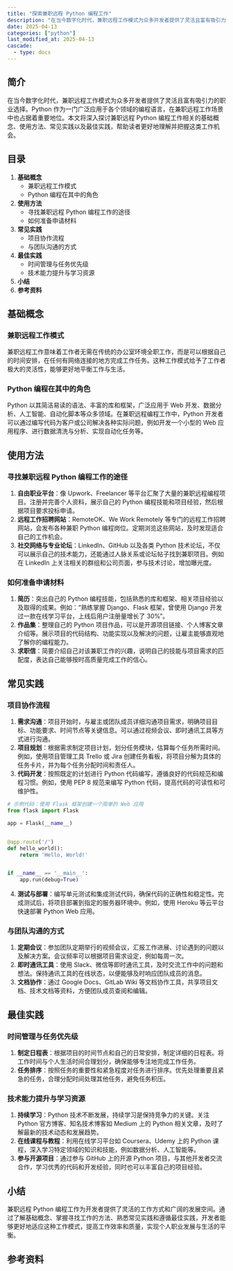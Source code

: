 ```yaml
---
title: "探索兼职远程 Python 编程工作"
description: "在当今数字化时代，兼职远程工作模式为众多开发者提供了灵活且富有吸引力的职业选择。Python 作为一门广泛应用于各个领域的编程语言，在兼职远程工作场景中也占据着重要地位。本文将深入探讨兼职远程 Python 编程工作相关的基础概念、使用方法、常见实践以及最佳实践，帮助读者更好地理解并把握这类工作机会。"
date: 2025-04-13
categories: ["python"]
last_modified_at: 2025-04-13
cascade:
  - type: docs
---
```



## 简介
在当今数字化时代，兼职远程工作模式为众多开发者提供了灵活且富有吸引力的职业选择。Python 作为一门广泛应用于各个领域的编程语言，在兼职远程工作场景中也占据着重要地位。本文将深入探讨兼职远程 Python 编程工作相关的基础概念、使用方法、常见实践以及最佳实践，帮助读者更好地理解并把握这类工作机会。

<!-- more -->
## 目录
1. **基础概念**
    - 兼职远程工作模式
    - Python 编程在其中的角色
2. **使用方法**
    - 寻找兼职远程 Python 编程工作的途径
    - 如何准备申请材料
3. **常见实践**
    - 项目协作流程
    - 与团队沟通的方式
4. **最佳实践**
    - 时间管理与任务优先级
    - 技术能力提升与学习资源
5. **小结**
6. **参考资料**

## 基础概念
### 兼职远程工作模式
兼职远程工作意味着工作者无需在传统的办公室环境全职工作，而是可以根据自己的时间安排，在任何有网络连接的地方完成工作任务。这种工作模式给予了工作者极大的灵活性，能够更好地平衡工作与生活。

### Python 编程在其中的角色
Python 以其简洁易读的语法、丰富的库和框架，广泛应用于 Web 开发、数据分析、人工智能、自动化脚本等众多领域。在兼职远程编程工作中，Python 开发者可以通过编写代码为客户或公司解决各种实际问题，例如开发一个小型的 Web 应用程序、进行数据清洗与分析、实现自动化任务等。

## 使用方法
### 寻找兼职远程 Python 编程工作的途径
1. **自由职业平台**：像 Upwork、Freelancer 等平台汇聚了大量的兼职远程编程项目。注册并完善个人资料，展示自己的 Python 编程技能和项目经验，然后根据项目要求投标申请。
2. **远程工作招聘网站**：RemoteOK、We Work Remotely 等专门的远程工作招聘网站，会发布各种兼职 Python 编程岗位。定期浏览这些网站，及时发现适合自己的工作机会。
3. **社交网络与专业论坛**：LinkedIn、GitHub 以及各类 Python 技术论坛，不仅可以展示自己的技术能力，还能通过人脉关系或论坛帖子找到兼职项目。例如在 LinkedIn 上关注相关的群组和公司页面，参与技术讨论，增加曝光度。

### 如何准备申请材料
1. **简历**：突出自己的 Python 编程技能，包括熟悉的库和框架、相关项目经验以及取得的成果。例如：“熟练掌握 Django、Flask 框架，曾使用 Django 开发过一款在线学习平台，上线后用户注册量增长了 30%”。
2. **作品集**：整理自己的 Python 项目作品，可以是开源项目链接、个人博客文章介绍等。展示项目的代码结构、功能实现以及解决的问题，让雇主能够直观地了解你的编程能力。
3. **求职信**：简要介绍自己对该兼职工作的兴趣，说明自己的技能与项目需求的匹配度，表达自己能够按时高质量完成工作的信心。

## 常见实践
### 项目协作流程
1. **需求沟通**：项目开始时，与雇主或团队成员详细沟通项目需求，明确项目目标、功能要求、时间节点等关键信息。可以通过视频会议、即时通讯工具等方式进行沟通。
2. **项目规划**：根据需求制定项目计划，划分任务模块，估算每个任务所需时间。例如，使用项目管理工具 Trello 或 Jira 创建任务看板，将项目分解为具体的任务卡片，并为每个任务分配时间和责任人。
3. **代码开发**：按照既定的计划进行 Python 代码编写，遵循良好的代码规范和编程习惯。例如，使用 PEP 8 规范来编写 Python 代码，提高代码的可读性和可维护性。

```python
# 示例代码：使用 Flask 框架创建一个简单的 Web 应用
from flask import Flask

app = Flask(__name__)


@app.route('/')
def hello_world():
    return 'Hello, World!'


if __name__ == '__main__':
    app.run(debug=True)
```

4. **测试与部署**：编写单元测试和集成测试代码，确保代码的正确性和稳定性。完成测试后，将项目部署到指定的服务器环境中。例如，使用 Heroku 等云平台快速部署 Python Web 应用。

### 与团队沟通的方式
1. **定期会议**：参加团队定期举行的视频会议，汇报工作进展、讨论遇到的问题以及解决方案。会议频率可以根据项目需求设定，例如每周一次。
2. **即时通讯工具**：使用 Slack、微信等即时通讯工具，及时交流工作中的问题和想法。保持通讯工具的在线状态，以便能够及时响应团队成员的消息。
3. **文档协作**：通过 Google Docs、GitLab Wiki 等文档协作工具，共享项目文档、技术文档等资料，方便团队成员查阅和编辑。

## 最佳实践
### 时间管理与任务优先级
1. **制定日程表**：根据项目的时间节点和自己的日常安排，制定详细的日程表。将工作时间与个人生活时间合理划分，确保能够专注地完成工作任务。
2. **任务排序**：按照任务的重要性和紧急程度对任务进行排序。优先处理重要且紧急的任务，合理分配时间处理其他任务，避免任务积压。

### 技术能力提升与学习资源
1. **持续学习**：Python 技术不断发展，持续学习是保持竞争力的关键。关注 Python 官方博客、知名技术博客如 Medium 上的 Python 相关文章，及时了解最新的技术动态和发展趋势。
2. **在线课程与教程**：利用在线学习平台如 Coursera、Udemy 上的 Python 课程，深入学习特定领域的知识和技能，例如数据分析、人工智能等。
3. **参与开源项目**：通过参与 GitHub 上的开源 Python 项目，与其他开发者交流合作，学习优秀的代码和开发经验，同时也可以丰富自己的项目经验。

## 小结
兼职远程 Python 编程工作为开发者提供了灵活的工作方式和广阔的发展空间。通过了解基础概念、掌握寻找工作的方法、熟悉常见实践和遵循最佳实践，开发者能够更好地适应这种工作模式，提高工作效率和质量，实现个人职业发展与生活的平衡。

## 参考资料